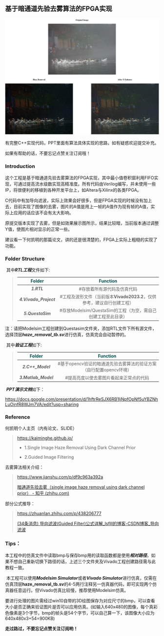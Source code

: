 ## 基于暗通道先验去雾算法的FPGA实现

![combine](6.Pic/combine.png)

有完整C++实现代码，PPT里面有算法具体实现的思路，如有疑惑欢迎提交补充。

如果有帮助的话，不要忘记点赞关注订阅哦！

### Introduction

​	这个工程是基于暗通道先验去雾算法的FPGA实现，其中最小值卷积窗利用FIFO实现，可通过提高流水级数实现高精准度。所有代码由Verilog编写，并未使用一些IP，将很便利的移植到各种开发平台上，如Altera与Xilinx的各类FPGA。	

​	C代码中有加导向滤波，实际上效果会好很多，但是FPGA实现的时候没有加上去，目前实现了图像的去雾，图片的A值是用上一帧的A值作为现有帧的A值，实际上应用的话应该不会有太大影响。

​	原提交版本实现了去雾，但是如效果展示图所示，结果比较暗，当前版本通过调整Y值，使图片相对显示的正常一些。

​	建议看一下何凯明的那篇论文，讲的还是很清楚的，FPGA上实际上粗糙的实现了功能。

### Folder Structure

​	其中***RTL工程***文件如下:

> | <font color=#004F4F>Folder</font> |             <font color=#004F4F>Function</font>              |
> | :-------------------------------: | :----------------------------------------------------------: |
> |            ***1.RTL***            |                 #存放着所有源代码及仿真代码                  |
> |      ***4.Vivado_Project***       | #工程及波形文件（当前版本**Vivado2023.2**，仅供参考，建议自行创建工程） |
> |         ***5.QuestaSim***         | #存放Modelsim/QuestaSim的工程（为空，需自己创建工程至此目录） |

注：请把Modelsim工程创建到Questasim文件夹，添加RTL文件下所有源文件，选择顶层***haze_removal_tb.sv***进行仿真，仿真完会自动暂停的。

​	其中***验证工程***如下:

> | <font color=#004F4F>Folder</font> |             <font color=#004F4F>Function</font>              |
> | :-------------------------------: | :----------------------------------------------------------: |
> |         ***2.C++_Model***         | #基于opencv验证的暗通道先验去雾算法的验证方案（自行配置opencv环境） |
> |       ***3.Matlab_Model***        |           #提高亮度以使去雾图片看起来正常点的代码            |

​	***PPT演示文档***如下：

https://docs.google.com/presentation/d/1hftrReSJX6RB1ljNpfOpNf5uYBZNhLuOinfR8WJm7VA/edit?usp=sharing

### Reference

何凯明个人主页（内有论文、SLIDE）

> https://kaiminghe.github.io/
>
> - 1.Single Image Haze Removal Using Dark Channel Prior
>
> - 2.Guided Image Filtering

去雾算法相关介绍：

> https://www.jianshu.com/p/df9c963a392a
>
> [暗通道先验去雾（single image haze removal using dark channel prior） - 知乎 (zhihu.com)](https://zhuanlan.zhihu.com/p/28875405)

部分公式推导：

> https://zhuanlan.zhihu.com/p/438206777
>
> [(34条消息) 导向滤波(Guided Filter)公式详解_lsflll的博客-CSDN博客_导向滤波](https://blog.csdn.net/weixin_43194305/article/details/88959183)

### Tips：

​	本工程中的仿真文件中读取bmp与保存bmp用的读取函数都是使用***相对路径***，如果不想自己重新切换下路径的话，上述三个文件夹及Vivado工程创建路径需与此教程一致。

​	本工程可以使用***Modelsim Simulator***或者***Vivado Simulator***进行仿真，仅需在仿真顶层**haze_removal_tb.sv**的4-5两行注释另一仿真器代码，即可实现两个仿真器任意运行。但Vivado仿真比较慢，推荐使用Modelsim仿真。

​	要进行处理的图片需经过win10自带的3D绘图保存为对应尺寸的bmp，可以查看大小是否正确来验证图片是否可以应用仿真。(如输入640x480的图像，每个真彩色像素是3个字节，bmp的帧头是54个字节，可以自己算一下，该图像大小应为640x480x3+54=900KB)

**走过路过，不要忘记点赞关注订阅哟！**
